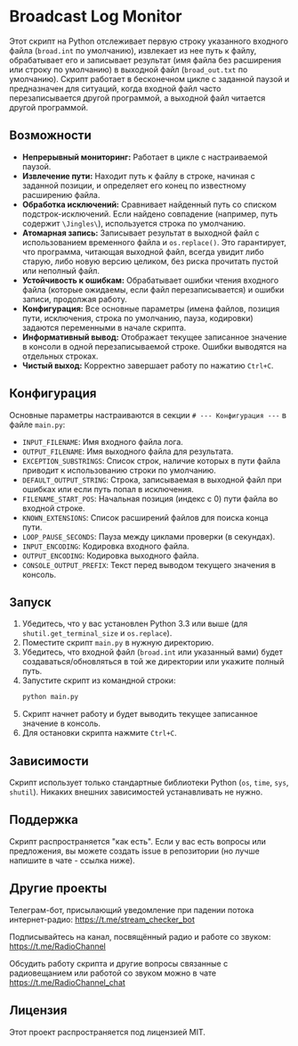 # Broadcast Log Monitor

Этот скрипт на Python отслеживает первую строку указанного входного файла (`broad.int` по умолчанию), извлекает из нее
путь к файлу, обрабатывает его и записывает результат (имя файла без расширения или строку по умолчанию) в выходной
файл (`broad_out.txt` по умолчанию). Скрипт работает в бесконечном цикле с заданной паузой и предназначен для ситуаций,
когда входной файл часто перезаписывается другой программой, а выходной файл читается другой программой.

## Возможности

* **Непрерывный мониторинг:** Работает в цикле с настраиваемой паузой.
* **Извлечение пути:** Находит путь к файлу в строке, начиная с заданной позиции, и определяет его конец по известному
  расширению файла.
* **Обработка исключений:** Сравнивает найденный путь со списком подстрок-исключений. Если найдено совпадение (например,
  путь содержит `\Jingles\`), используется строка по умолчанию.
* **Атомарная запись:** Записывает результат в выходной файл с использованием временного файла и `os.replace()`. Это
  гарантирует, что программа, читающая выходной файл, всегда увидит либо старую, либо новую версию целиком, без риска
  прочитать пустой или неполный файл.
* **Устойчивость к ошибкам:** Обрабатывает ошибки чтения входного файла (которые ожидаемы, если файл перезаписывается) и
  ошибки записи, продолжая работу.
* **Конфигурация:** Все основные параметры (имена файлов, позиция пути, исключения, строка по умолчанию, пауза,
  кодировки) задаются переменными в начале скрипта.
* **Информативный вывод:** Отображает текущее записанное значение в консоли в одной перезаписываемой строке. Ошибки
  выводятся на отдельных строках.
* **Чистый выход:** Корректно завершает работу по нажатию `Ctrl+C`.

## Конфигурация

Основные параметры настраиваются в секции `# --- Конфигурация ---` в файле `main.py`:

* `INPUT_FILENAME`: Имя входного файла лога.
* `OUTPUT_FILENAME`: Имя выходного файла для результата.
* `EXCEPTION_SUBSTRINGS`: Список строк, наличие которых в пути файла приводит к использованию строки по умолчанию.
* `DEFAULT_OUTPUT_STRING`: Строка, записываемая в выходной файл при ошибках или если путь попал в исключения.
* `FILENAME_START_POS`: Начальная позиция (индекс с 0) пути файла во входной строке.
* `KNOWN_EXTENSIONS`: Список расширений файлов для поиска конца пути.
* `LOOP_PAUSE_SECONDS`: Пауза между циклами проверки (в секундах).
* `INPUT_ENCODING`: Кодировка входного файла.
* `OUTPUT_ENCODING`: Кодировка выходного файла.
* `CONSOLE_OUTPUT_PREFIX`: Текст перед выводом текущего значения в консоль.

## Запуск

1. Убедитесь, что у вас установлен Python 3.3 или выше (для `shutil.get_terminal_size` и `os.replace`).
2. Поместите скрипт `main.py` в нужную директорию.
3. Убедитесь, что входной файл (`broad.int` или указанный вами) будет создаваться/обновляться в той же директории или
   укажите полный путь.
4. Запустите скрипт из командной строки:
   ```bash
   python main.py
   ```
5. Скрипт начнет работу и будет выводить текущее записанное значение в консоль.
6. Для остановки скрипта нажмите `Ctrl+C`.

## Зависимости

Скрипт использует только стандартные библиотеки Python (`os`, `time`, `sys`, `shutil`). Никаких внешних зависимостей
устанавливать не нужно.

## Поддержка

Скрипт распространяется "как есть". Если у вас есть вопросы или предложения, вы можете создать issue в репозитории (но
лучше напишите в чате - ссылка ниже).

## Другие проекты

Телеграм-бот, присылающий уведомление при падении потока интернет-радио: https://t.me/stream_checker_bot

Подписывайтесь на канал, посвящённый радио и работе со звуком: https://t.me/RadioChannel

Обсудить работу скрипта и другие вопросы связанные с радиовещанием или работой со звуком можно в
чате https://t.me/RadioChannel_chat

## Лицензия

Этот проект распространяется под лицензией MIT. 